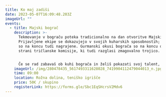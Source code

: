 ```yaml
---
title: Ko maj zadiši
date: 2023-05-07T16:09:48.203Z
imageUrl: ""
events:
  - title: Majski bograč
    description: >-
      Tekmovanje v bograču poteka tradicionalno na dan otvoritve Majskih iger.
      Prijavljene ekipe se dokazujejo v svojih kuharskih sposobnostih; najboljše
      so na koncu tudi nagrajene. Gurmanski okusi bograča so na koncu ocenjeni s
      strani tričlanske komisije, ki tudi razglasi zmagovalno trojico.


      Če se rad zabavaš ob kuhi bograča in želiš pokazati svoj talent, ne odlašaj in se z ekipo prijavi preko spletne strani. Za vse ostalo poskrbimo mi. Letos bo tekmovanje potekalo v torek, 7. maja 2023 ob 9:00, na teniškem igrišču študentskega naselja v Rožni dolini. Prijave so odprte do petka, 3. maja oz. zapolnitve mest.
    imageUrl: /img/280478435_5617493311628028_7419904112479044013_n.jpg
    time: 09:00
    location: Rožna dolina, teniško igrišče
    price: 50€ / skupino
    registerLink: https://forms.gle/Sbc1EqSHcrsV2Mdv6
---
```

